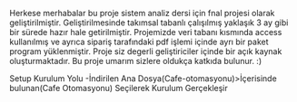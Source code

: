 Herkese merhabalar bu proje sistem analiz dersi için fnal projesi olarak geliştirilmiştir. Geliştirilmesinde takımsal tabanlı çalışılmış yaklaşık 3 ay gibi bir sürede hazır hale getirilmiştir. Projemizde veri tabanı kısmında access kullanılmış ve ayrıca sipariş tarafındaki pdf işlemi içinde ayrı bir paket program yüklenmiştir. Proje siz degerli geliştiriciler içinde bir açık kaynak oluşturmaktadır. Bu proje umarım sizlere oldukça katkıda bulunur. :)

Setup Kurulum Yolu
-İndirilen Ana Dosya(Cafe-otomasyonu)>İçerisinde bulunan(Cafe Otomasyonu) Seçilerek Kurulum Gerçekleşir

